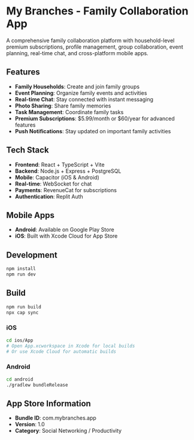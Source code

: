 # My Branches - Family Collaboration App

A comprehensive family collaboration platform with household-level premium subscriptions, profile management, group collaboration, event planning, real-time chat, and cross-platform mobile apps.

## Features

- **Family Households**: Create and join family groups
- **Event Planning**: Organize family events and activities  
- **Real-time Chat**: Stay connected with instant messaging
- **Photo Sharing**: Share family memories
- **Task Management**: Coordinate family tasks
- **Premium Subscriptions**: $5.99/month or $60/year for advanced features
- **Push Notifications**: Stay updated on important family activities

## Tech Stack

- **Frontend**: React + TypeScript + Vite
- **Backend**: Node.js + Express + PostgreSQL
- **Mobile**: Capacitor (iOS & Android)
- **Real-time**: WebSocket for chat
- **Payments**: RevenueCat for subscriptions
- **Authentication**: Replit Auth

## Mobile Apps

- **Android**: Available on Google Play Store
- **iOS**: Built with Xcode Cloud for App Store

## Development

```bash
npm install
npm run dev
```

## Build

```bash
npm run build
npx cap sync
```

### iOS

```bash
cd ios/App
# Open App.xcworkspace in Xcode for local builds
# Or use Xcode Cloud for automatic builds
```

### Android

```bash
cd android
./gradlew bundleRelease
```

## App Store Information

- **Bundle ID**: com.mybranches.app
- **Version**: 1.0
- **Category**: Social Networking / Productivity